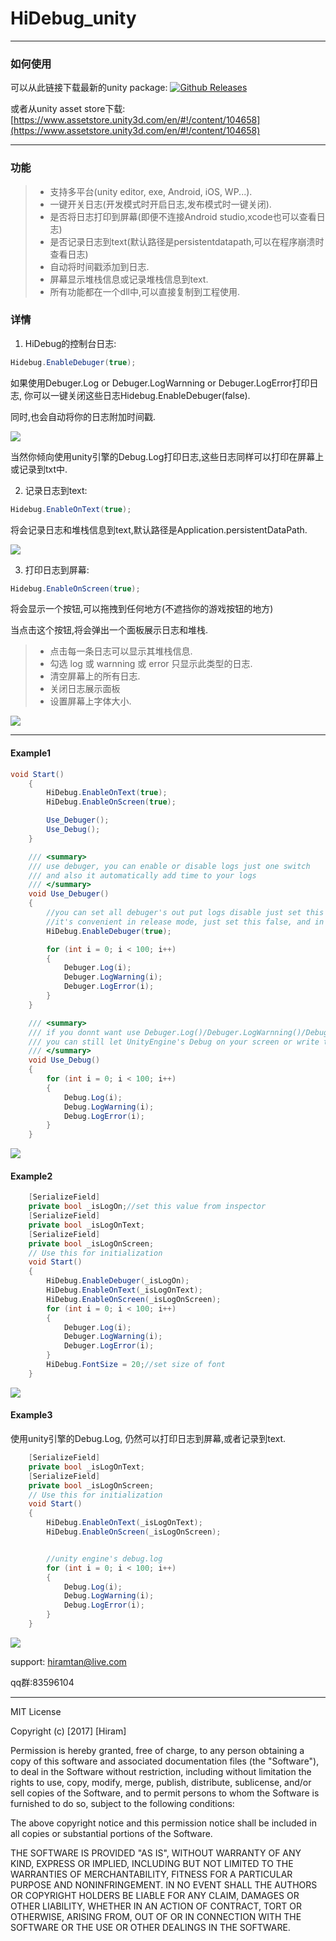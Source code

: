 # HiDebug_unity
----------------------

### 如何使用
 可以从此链接下载最新的unity package: [![Github Releases](https://img.shields.io/github/downloads/atom/atom/total.svg)](https://github.com/hiramtan/HiDebug_unity/releases)

或者从unity asset store下载:[https://www.assetstore.unity3d.com/en/#!/content/104658](https://www.assetstore.unity3d.com/en/#!/content/104658)

---------

### 功能

>- 支持多平台(unity editor, exe, Android, iOS, WP...).
>- 一键开关日志(开发模式时开启日志,发布模式时一键关闭).
>- 是否将日志打印到屏幕(即便不连接Android studio,xcode也可以查看日志)
>- 是否记录日志到text(默认路径是persistentdatapath,可以在程序崩溃时查看日志)
>- 自动将时间戳添加到日志.
>- 屏幕显示堆栈信息或记录堆栈信息到text.
>- 所有功能都在一个dll中,可以直接复制到工程使用.


### 详情

1. HiDebug的控制台日志:

``` csharp
Hidebug.EnableDebuger(true);
```

如果使用Debuger.Log or Debuger.LogWarnning or Debuger.LogError打印日志, 你可以一键关闭这些日志Hidebug.EnableDebuger(false).

同时,也会自动将你的日志附加时间戳.

[![](https://github.com/hiramtan/HiDebug_unity/blob/master/others/2017-12-18_223835.png)](https://github.com/hiramtan/HiDebug_unity/blob/master/others/2017-12-18_223835.png)

当然你倾向使用unity引擎的Debug.Log打印日志,这些日志同样可以打印在屏幕上或记录到txt中.


2. 记录日志到text:

``` csharp
Hidebug.EnableOnText(true);
```
将会记录日志和堆栈信息到text,默认路径是Application.persistentDataPath.

[![](https://github.com/hiramtan/HiDebug_unity/blob/master/others/2017-12-18_225219.png)](https://github.com/hiramtan/HiDebug_unity/blob/master/others/2017-12-18_225219.png)

3. 打印日志到屏幕:

``` csharp
Hidebug.EnableOnScreen(true);
```
将会显示一个按钮,可以拖拽到任何地方(不遮挡你的游戏按钮的地方)

当点击这个按钮,将会弹出一个面板展示日志和堆栈.

>- 点击每一条日志可以显示其堆栈信息.
>- 勾选 log 或 warnning 或 error 只显示此类型的日志.
>- 清空屏幕上的所有日志.
>- 关闭日志展示面板
>- 设置屏幕上字体大小.

[![](https://github.com/hiramtan/HiDebug_unity/blob/master/others/ezgif-5-9829fc97d6.gif)](https://github.com/hiramtan/HiDebug_unity/blob/master/others/ezgif-5-9829fc97d6.gif)

----------
#### Example1
```csharp
void Start()
    {
        HiDebug.EnableOnText(true);
        HiDebug.EnableOnScreen(true);

        Use_Debuger();
        Use_Debug();
    }

    /// <summary>
    /// use debuger, you can enable or disable logs just one switch
    /// and also it automatically add time to your logs 
    /// </summary>
    void Use_Debuger()
    {
        //you can set all debuger's out put logs disable just set this value false(pc,android,ios...etc)
        //it's convenient in release mode, just set this false, and in debug mode set this true.
        HiDebug.EnableDebuger(true);

        for (int i = 0; i < 100; i++)
        {
            Debuger.Log(i);
            Debuger.LogWarning(i);
            Debuger.LogError(i);
        }
    }

    /// <summary>
    /// if you donnt want use Debuger.Log()/Debuger.LogWarnning()/Debuger.LogError()
    /// you can still let UnityEngine's Debug on your screen or write them into text
    /// </summary>
    void Use_Debug()
    {
        for (int i = 0; i < 100; i++)
        {
            Debug.Log(i);
            Debug.LogWarning(i);
            Debug.LogError(i);
        }
    }
```
[![](https://github.com/hiramtan/HiDebug_unity/blob/master/others/2017-12-19_094412.png)](https://github.com/hiramtan/HiDebug_unity/blob/master/others/2017-12-19_094412.png)
#### Example2
``` csharp
    [SerializeField]
    private bool _isLogOn;//set this value from inspector
    [SerializeField]
    private bool _isLogOnText;
    [SerializeField]
    private bool _isLogOnScreen;
    // Use this for initialization
    void Start()
    {
        HiDebug.EnableDebuger(_isLogOn);
        HiDebug.EnableOnText(_isLogOnText);
        HiDebug.EnableOnScreen(_isLogOnScreen);
        for (int i = 0; i < 100; i++)
        {
            Debuger.Log(i);
            Debuger.LogWarning(i);
            Debuger.LogError(i);
        }
        HiDebug.FontSize = 20;//set size of font
    }
```


[![](https://github.com/hiramtan/HiDebug_unity/blob/master/others/2017-12-19_094920.png)](https://github.com/hiramtan/HiDebug_unity/blob/master/others/2017-12-19_094920.png)

#### Example3

使用unity引擎的Debug.Log, 仍然可以打印日志到屏幕,或者记录到text.

``` csharp
    [SerializeField]
    private bool _isLogOnText;
    [SerializeField]
    private bool _isLogOnScreen;
    // Use this for initialization
    void Start()
    {
        HiDebug.EnableOnText(_isLogOnText);
        HiDebug.EnableOnScreen(_isLogOnScreen);


        //unity engine's debug.log
        for (int i = 0; i < 100; i++)
        {
            Debug.Log(i);
            Debug.LogWarning(i);
            Debug.LogError(i);
        }
    }
```
[![](https://github.com/hiramtan/HiDebug_unity/blob/master/others/2017-12-19_095354.png)](https://github.com/hiramtan/HiDebug_unity/blob/master/others/2017-12-19_095354.png)


support: hiramtan@live.com

qq群:83596104

***********

MIT License

Copyright (c) [2017] [Hiram]

Permission is hereby granted, free of charge, to any person obtaining a copy
of this software and associated documentation files (the "Software"), to deal
in the Software without restriction, including without limitation the rights
to use, copy, modify, merge, publish, distribute, sublicense, and/or sell
copies of the Software, and to permit persons to whom the Software is
furnished to do so, subject to the following conditions:

The above copyright notice and this permission notice shall be included in all
copies or substantial portions of the Software.

THE SOFTWARE IS PROVIDED "AS IS", WITHOUT WARRANTY OF ANY KIND, EXPRESS OR
IMPLIED, INCLUDING BUT NOT LIMITED TO THE WARRANTIES OF MERCHANTABILITY,
FITNESS FOR A PARTICULAR PURPOSE AND NONINFRINGEMENT. IN NO EVENT SHALL THE
AUTHORS OR COPYRIGHT HOLDERS BE LIABLE FOR ANY CLAIM, DAMAGES OR OTHER
LIABILITY, WHETHER IN AN ACTION OF CONTRACT, TORT OR OTHERWISE, ARISING FROM,
OUT OF OR IN CONNECTION WITH THE SOFTWARE OR THE USE OR OTHER DEALINGS IN THE
SOFTWARE.
